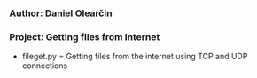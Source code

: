 ### Author: Daniel Olearčin
### Project: Getting files from internet
  - fileget.py = Getting files from the internet using TCP and UDP connections

